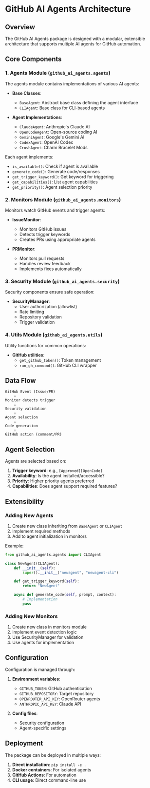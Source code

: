 # GitHub AI Agents Architecture

## Overview

The GitHub AI Agents package is designed with a modular, extensible architecture that supports multiple AI agents for GitHub automation.

## Core Components

### 1. Agents Module (`github_ai_agents.agents`)

The agents module contains implementations of various AI agents:

- **Base Classes**:
  - `BaseAgent`: Abstract base class defining the agent interface
  - `CLIAgent`: Base class for CLI-based agents

- **Agent Implementations**:
  - `ClaudeAgent`: Anthropic's Claude AI
  - `OpenCodeAgent`: Open-source coding AI
  - `GeminiAgent`: Google's Gemini AI
  - `CodexAgent`: OpenAI Codex
  - `CrushAgent`: Charm Bracelet Mods

Each agent implements:
- `is_available()`: Check if agent is available
- `generate_code()`: Generate code/responses
- `get_trigger_keyword()`: Get keyword for triggering
- `get_capabilities()`: List agent capabilities
- `get_priority()`: Agent selection priority

### 2. Monitors Module (`github_ai_agents.monitors`)

Monitors watch GitHub events and trigger agents:

- **IssueMonitor**:
  - Monitors GitHub issues
  - Detects trigger keywords
  - Creates PRs using appropriate agents

- **PRMonitor**:
  - Monitors pull requests
  - Handles review feedback
  - Implements fixes automatically

### 3. Security Module (`github_ai_agents.security`)

Security components ensure safe operation:

- **SecurityManager**:
  - User authorization (allowlist)
  - Rate limiting
  - Repository validation
  - Trigger validation

### 4. Utils Module (`github_ai_agents.utils`)

Utility functions for common operations:

- **GitHub utilities**:
  - `get_github_token()`: Token management
  - `run_gh_command()`: GitHub CLI wrapper

## Data Flow

```
GitHub Event (Issue/PR)
    ↓
Monitor detects trigger
    ↓
Security validation
    ↓
Agent selection
    ↓
Code generation
    ↓
GitHub action (comment/PR)
```

## Agent Selection

Agents are selected based on:

1. **Trigger keyword**: e.g., `[Approved][OpenCode]`
2. **Availability**: Is the agent installed/accessible?
3. **Priority**: Higher priority agents preferred
4. **Capabilities**: Does agent support required features?

## Extensibility

### Adding New Agents

1. Create new class inheriting from `BaseAgent` or `CLIAgent`
2. Implement required methods
3. Add to agent initialization in monitors

Example:
```python
from github_ai_agents.agents import CLIAgent

class NewAgent(CLIAgent):
    def __init__(self):
        super().__init__("newagent", "newagent-cli")

    def get_trigger_keyword(self):
        return "NewAgent"

    async def generate_code(self, prompt, context):
        # Implementation
        pass
```

### Adding New Monitors

1. Create new class in monitors module
2. Implement event detection logic
3. Use SecurityManager for validation
4. Use agents for implementation

## Configuration

Configuration is managed through:

1. **Environment variables**:
   - `GITHUB_TOKEN`: GitHub authentication
   - `GITHUB_REPOSITORY`: Target repository
   - `OPENROUTER_API_KEY`: OpenRouter agents
   - `ANTHROPIC_API_KEY`: Claude API

2. **Config files**:
   - Security configuration
   - Agent-specific settings

## Deployment

The package can be deployed in multiple ways:

1. **Direct installation**: `pip install -e .`
2. **Docker containers**: For isolated agents
3. **GitHub Actions**: For automation
4. **CLI usage**: Direct command-line use
